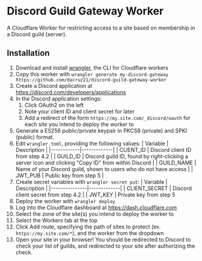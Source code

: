 # Discord Guild Gateway Worker

A Cloudflare Worker for restricting access to a site based on membership in a Discord guild (server).

## Installation

1. Download and install [wrangler](https://developers.cloudflare.com/workers/cli-wrangler/install-update), the CLI for Cloudflare workers
2. Copy this worker with `wrangler generate my-discord-gateway https://github.com/dacruz21/discord-guild-gateway-worker`
3. Create a Discord application at https://discord.com/developers/applications
4. In the Discord application settings:
   1. Click OAuth2 on the left
   2. Note your client ID and client secret for later
   3. Add a redirect of the form `https://my.site.com/_discord/oauth` for each site you intend to deploy the worker to
5. Generate a ES256 public/private keypair in PKCS8 (private) and SPKI (public) format.
6. Edit `wrangler.toml`, providing the following values:
    | Variable   | Description |
    |------------|-------------|
    | CLIENT_ID  | Discord client ID from step 4.2 |
    | GUILD_ID   | Discord guild ID, found by right-clicking a server icon and clicking "Copy ID" from within Discord |
    | GUILD_NAME | Name of your Discord guild, shown to users who do not have access |
    | JWT_PUB    | Public key from step 5 |
7. Create secret variables with `wrangler secret put`:
    | Variable      | Description |
    |---------------|-------------|
    | CLIENT_SECRET | Discord client secret from step 4.2 |
    | JWT_KEY       | Private key from step 5
8. Deploy the worker with `wrangler deploy`
9. Log into the Cloudflare dashboard at https://dash.cloudflare.com
10. Select the zone of the site(s) you intend to deploy the worker to
11. Select the Workers tab at the top
12. Click Add route, specifying the path of sites to protect (ex. `https://my.site.com/*`), and the worker from the dropdown
13. Open your site in your browser! You should be redirected to Discord to check your list of guilds, and redirected to your site after authorizing the check.
